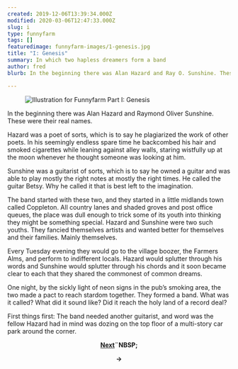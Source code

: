 ```yaml
---
created: 2019-12-06T13:39:34.000Z
modified: 2020-03-06T12:47:33.000Z
slug: i
type: funnyfarm
tags: []
featuredimage: funnyfarm-images/1-genesis.jpg
title: "I: Genesis"
summary: In which two hapless dreamers form a band
author: fred
blurb: In the beginning there was Alan Hazard and Ray O. Sunshine. These were their real names.

---
```


<figure class="wide">
  <img src="funnyfarm-images/1-genesis.jpg" alt="Illustration for Funnyfarm Part I: Genesis" />
  <figcaption></figcaption>
</figure>

In the beginning there was Alan Hazard and Raymond Oliver Sunshine. These were their real names.

Hazard was a poet of sorts, which is to say he plagiarized the work of other poets. In his seemingly endless spare time he backcombed his hair and smoked cigarettes while leaning against alley walls, staring wistfully up at the moon whenever he thought someone was looking at him.

Sunshine was a guitarist of sorts, which is to say he owned a guitar and was able to play mostly the right notes at mostly the right times. He called the guitar Betsy. Why he called it that is best left to the imagination.

The band started with these two, and they started in a little midlands town called Coppleton. All country lanes and shaded groves and post office queues, the place was dull enough to trick some of its youth into thinking they might be something special. Hazard and Sunshine were two such youths. They fancied themselves artists and wanted better for themselves and their families. Mainly themselves.

Every Tuesday evening they would go to the village boozer, the Farmers Alms, and perform to indifferent locals. Hazard would splutter through his words and Sunshine would splutter through his chords and it soon became clear to each that they shared the commonest of common dreams.

One night, by the sickly light of neon signs in the pub’s smoking area, the two made a pact to reach stardom together. They formed a band.
What was it called? What did it sound like? Did it reach the holy land of a record deal?

First things first: The band needed another guitarist, and word was the fellow Hazard had in mind was dozing on the top floor of a multi-story car park around the corner.

<center><strong><a href="funnyfarm/ii/">Next</a>¨NBSP;</strong><p><strong>→</strong></p></center>